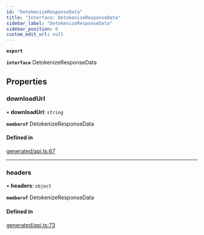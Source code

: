 ```yaml
---
id: "DetokenizeResponseData"
title: "Interface: DetokenizeResponseData"
sidebar_label: "DetokenizeResponseData"
sidebar_position: 0
custom_edit_url: null
---
```


**`export`**

**`interface`** DetokenizeResponseData

## Properties

### downloadUrl

• **downloadUrl**: `string`

**`memberof`** DetokenizeResponseData

#### Defined in

[generated/api.ts:67](https://github.com/refinery-labs/lunasec-monorepo/blob/59906a9/js/sdks/packages/tokenizer-sdk/src/generated/api.ts#L67)

___

### headers

• **headers**: `object`

**`memberof`** DetokenizeResponseData

#### Defined in

[generated/api.ts:73](https://github.com/refinery-labs/lunasec-monorepo/blob/59906a9/js/sdks/packages/tokenizer-sdk/src/generated/api.ts#L73)
